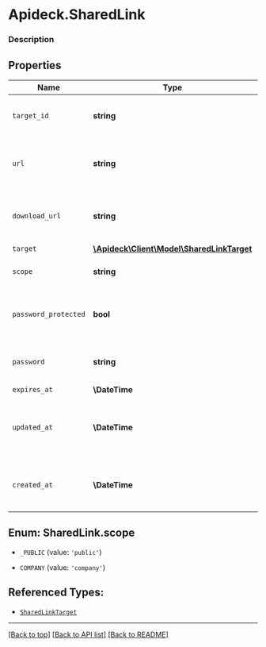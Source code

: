 # Apideck.SharedLink

### Description

## Properties
Name | Type | Description | Notes
------------ | ------------- | ------------- | -------------
`target_id` | **string** | The ID of the file or folder to link. | 
`url` | **string** | The URL that can be used to view the file. | [optional] 
`download_url` | **string** | The URL that can be used to download the file. | [optional] 
`target` | [**\Apideck\Client\Model\SharedLinkTarget**](SharedLinkTarget.md) |  | [optional] 
`scope` | **string** | The scope of the shared link. | [optional] 
`password_protected` | **bool** | Indicated if the shared link is password protected. | [optional] 
`password` | **string** | Optional password for the shared link. | [optional] 
`expires_at` | **\DateTime** |  | [optional] 
`updated_at` | **\DateTime** | The date and time when the object was last updated. | [optional] 
`created_at` | **\DateTime** | The date and time when the object was created. | [optional] 





<a name="SCOPE"></a>
## Enum: SharedLink.scope


* `_PUBLIC` (value: `'public'`)

* `COMPANY` (value: `'company'`)




## Referenced Types:



* [`SharedLinkTarget`](SharedLinkTarget.md)







---

[[Back to top]](#) [[Back to API list]](../../../../README.md#documentation-for-api-endpoints) [[Back to README]](../../../../README.md)


